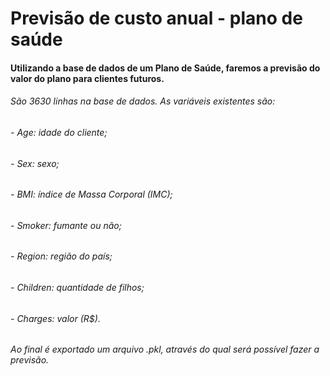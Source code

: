 # Previsão de custo anual - plano de saúde

#### Utilizando a base de dados de um Plano de Saúde, faremos a previsão do valor do plano para clientes futuros.
###### São 3630 linhas na base de dados. As variáveis existentes são:
###### - Age: idade do cliente;
###### - Sex: sexo;
###### - BMI: índice de Massa Corporal (IMC);
###### - Smoker: fumante ou não;
###### - Region: região do país;
###### - Children: quantidade de filhos;
###### - Charges: valor (R$).

###### Ao final é exportado um arquivo .pkl, através do qual será possível fazer a previsão.
